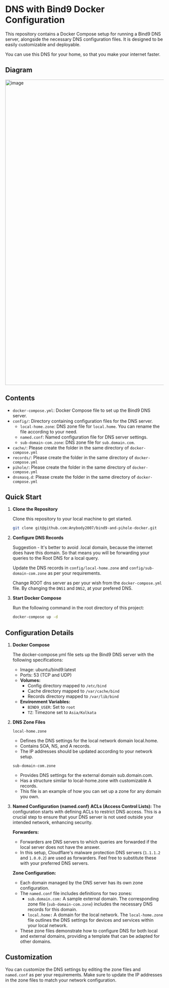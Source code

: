 # DNS with Bind9 Docker Configuration

This repository contains a Docker Compose setup for running a Bind9 DNS server, alongside the necessary DNS configuration files. It is designed to be easily customizable and deployable.

You can use this DNS for your home, so that you make your internet faster.

## Diagram

<img width="972" alt="image" src="https://github.com/Anybody2007/bind9-and-pihole-docker/assets/33482071/47364b15-2cf4-4868-8531-f582c6901d52">

## Contents

- `docker-compose.yml`: Docker Compose file to set up the Bind9 DNS server.
- `config/`: Directory containing configuration files for the DNS server.
  - `local-home.zone`: DNS zone file for `local.home`. You can rename the file according to your need.
  - `named.conf`: Named configuration file for DNS server settings.
  - `sub-domain-com.zone`: DNS zone file for `sub.domain.com`.
- `cache/`: Please create the folder in the same directory of `docker-compose.yml`
- `records/`: Please create the folder in the same directory of `docker-compose.yml`
- `pihole/`: Please create the folder in the same directory of `docker-compose.yml`
- `dnsmasq.d`: Please create the folder in the same directory of `docker-compose.yml`

  
## Quick Start

1. **Clone the Repository**

   Clone this repository to your local machine to get started.

   ```bash
   git clone git@github.com:Anybody2007/bind9-and-pihole-docker.git
   ```

2. **Configure DNS Records**

    Suggestion - It's better to avoid .local domain, because the internet does have this domain. So that means you will be forwarding your queries to the Root DNS for a local query.

    Update the DNS records in `config/local-home.zone` and `config/sub-domain-com.zone` as per your requirements.

    Change ROOT dns server as per your wish from the `docker-compose.yml` file. By changing the `DNS1` and `DNS2`, at your prefered DNS.
   
4. **Start Docker Compose**
   
    Run the following command in the root directory of this project:
    ```bash
    docker-compose up -d
    ```

## Configuration Details

1. **Docker Compose**

    The docker-compose.yml file sets up the Bind9 DNS server with the following specifications:

    - Image: ubuntu/bind9:latest
    - Ports: 53 (TCP and UDP)
    - **Volumes:**
      - Config directory mapped to `/etc/bind`
      - Cache directory mapped to `/var/cache/bind`
      - Records directory mapped to `/var/lib/bind`
    - **Environment Variables:**
      - `BIND9_USER`: Set to `root`
      - `TZ`: Timezone set to `Asia/Kolkata`

2. **DNS Zone Files**

    `local-home.zone`
   
    - Defines the DNS settings for the local network domain local.home.
    - Contains SOA, NS, and A records.
    - The IP addresses should be updated according to your network setup.
      
    `sub-domain-com.zone`
   
    - Provides DNS settings for the external domain sub.domain.com.
    - Has a structure similar to local-home.zone with customizable A records.
    - This file is an example of how you can set up a zone for any domain you own.
   
4. **Named Configuration (named.conf)**
    **ACLs (Access Control Lists):** The configuration starts with defining ACLs to restrict DNS access. This is a crucial step to ensure that your DNS server is not used outside your intended network, enhancing security.

    **Forwarders:**

     - Forwarders are DNS servers to which queries are forwarded if the local server does not have the answer.
     - In this setup, Cloudflare's malware protection DNS servers (`1.1.1.2` and `1.0.0.2`) are used as forwarders. Feel free to substitute these with your preferred DNS servers.
       
    **Zone Configuration:**

      - Each domain managed by the DNS server has its own zone configuration.
      - The `named.conf` file includes definitions for two zones:
        - `sub.domain.com:` A sample external domain. The corresponding zone file (`sub-domain-com.zone`) includes the necessary DNS records for this domain.
        - `local.home:` A domain for the local network. The `local-home.zone` file outlines the DNS settings for devices and services within your local network.
      - These zone files demonstrate how to configure DNS for both local and external domains, providing a template that can be adapted for other domains.
  
## Customization

  You can customize the DNS settings by editing the zone files and `named.conf` as per your requirements. Make sure to update the IP addresses in the zone files to match your network configuration.
